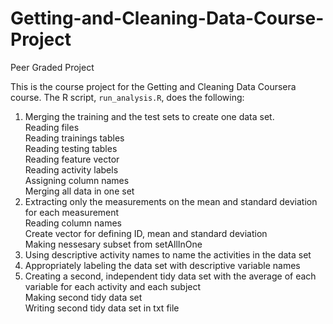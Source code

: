 # Getting-and-Cleaning-Data-Course-Project
Peer Graded Project

This is the course project for the Getting and Cleaning Data Coursera course.
The R script, `run_analysis.R`, does the following:
  
1. Merging the training and the test sets to create one data set.   
  Reading files    
     Reading trainings tables   
     Reading testing tables   
     Reading feature vector   
     Reading activity labels   
     Assigning column names   
     Merging all data in one set   
2. Extracting only the measurements on the mean and standard deviation for each measurement   
     Reading column names  
     Create vector for defining ID, mean and standard deviation   
     Making nessesary subset from setAllInOne   
3. Using descriptive activity names to name the activities in the data set   
4. Appropriately labeling the data set with descriptive variable names   
5. Creating a second, independent tidy data set with the average of each variable for each activity and each subject   
     Making second tidy data set   
     Writing second tidy data set in txt file
